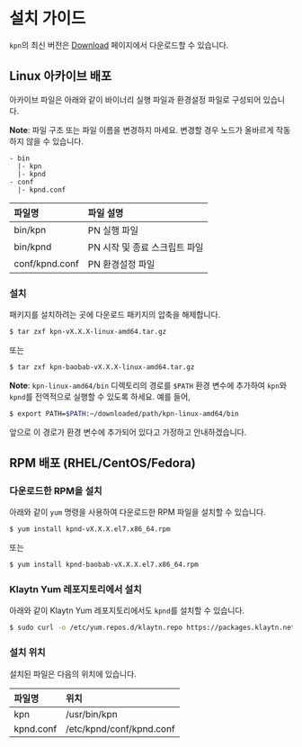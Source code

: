 # 설치 가이드 <a id="installation-guide"></a>

`kpn`의 최신 버전은 [Download](../download.md) 페이지에서 다운로드할 수 있습니다.

## Linux 아카이브 배포 <a id="linux-archive-distribution"></a>

아카이브 파일은 아래와 같이 바이너리 실행 파일과 환경설정 파일로 구성되어 있습니다.

**Note**: 파일 구조 또는 파일 이름을 변경하지 마세요. 변경할 경우 노드가 올바르게 작동하지 않을 수 있습니다.

```text
- bin
  |- kpn
  |- kpnd
- conf
  |- kpnd.conf
```

| 파일명            | 파일 설명              |
|:-------------- |:------------------ |
| bin/kpn        | PN 실행 파일           |
| bin/kpnd       | PN 시작 및 종료 스크립트 파일 |
| conf/kpnd.conf | PN 환경설정 파일         |

### 설치 <a id="installation"></a>

패키지를 설치하려는 곳에 다운로드 패키지의 압축을 해제합니다.

```bash
$ tar zxf kpn-vX.X.X-linux-amd64.tar.gz
```

또는

```bash
$ tar zxf kpn-baobab-vX.X.X-linux-amd64.tar.gz
```

**Note**: `kpn-linux-amd64/bin` 디렉토리의 경로를 `$PATH` 환경 변수에 추가하여 `kpn`와 `kpnd`를 전역적으로 실행할 수 있도록 하세요. 예를 들어,

```bash
$ export PATH=$PATH:~/downloaded/path/kpn-linux-amd64/bin
```

앞으로 이 경로가 환경 변수에 추가되어 있다고 가정하고 안내하겠습니다.

## RPM 배포 \(RHEL/CentOS/Fedora\)<a id="rpm-rhel-centos-fedora"></a>

### 다운로드한 RPM을 설치 <a id="install-downloaded-rpm"></a>

아래와 같이 `yum` 명령을 사용하여 다운로드한 RPM 파일을 설치할 수 있습니다.

```bash
$ yum install kpnd-vX.X.X.el7.x86_64.rpm
```

또는

```bash
$ yum install kpnd-baobab-vX.X.X.el7.x86_64.rpm
```

### Klaytn Yum 레포지토리에서 설치 <a id="install-from-klaytn-yum-repo"></a>

아래와 같이 Klaytn Yum 레포지토리에서도 `kpnd`를 설치할 수 있습니다.

```bash
$ sudo curl -o /etc/yum.repos.d/klaytn.repo https://packages.klaytn.net/config/rhel/7/prod.repo && sudo yum install kpnd
```

### 설치 위치 <a id="installed-location"></a>

설치된 파일은 다음의 위치에 있습니다.

| 파일명       | 위치                       |
|:--------- |:------------------------ |
| kpn       | /usr/bin/kpn             |
| kpnd.conf | /etc/kpnd/conf/kpnd.conf |



